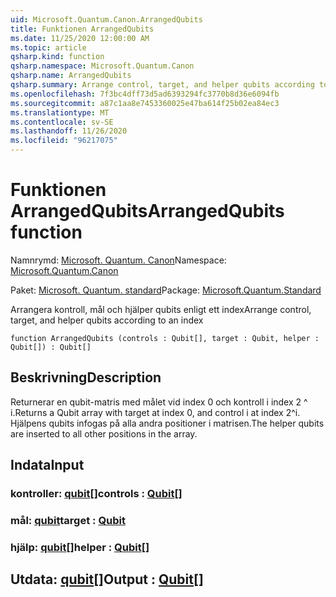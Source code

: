 ```yaml
---
uid: Microsoft.Quantum.Canon.ArrangedQubits
title: Funktionen ArrangedQubits
ms.date: 11/25/2020 12:00:00 AM
ms.topic: article
qsharp.kind: function
qsharp.namespace: Microsoft.Quantum.Canon
qsharp.name: ArrangedQubits
qsharp.summary: Arrange control, target, and helper qubits according to an index
ms.openlocfilehash: 7f3bc4dff73d5ad6393294fc3770b8d36e6094fb
ms.sourcegitcommit: a87c1aa8e7453360025e47ba614f25b02ea84ec3
ms.translationtype: MT
ms.contentlocale: sv-SE
ms.lasthandoff: 11/26/2020
ms.locfileid: "96217075"
---
```

# <a name="arrangedqubits-function"></a><span data-ttu-id="d809f-102">Funktionen ArrangedQubits</span><span class="sxs-lookup"><span data-stu-id="d809f-102">ArrangedQubits function</span></span>

<span data-ttu-id="d809f-103">Namnrymd: [Microsoft. Quantum. Canon](xref:Microsoft.Quantum.Canon)</span><span class="sxs-lookup"><span data-stu-id="d809f-103">Namespace: [Microsoft.Quantum.Canon](xref:Microsoft.Quantum.Canon)</span></span>

<span data-ttu-id="d809f-104">Paket: [Microsoft. Quantum. standard](https://nuget.org/packages/Microsoft.Quantum.Standard)</span><span class="sxs-lookup"><span data-stu-id="d809f-104">Package: [Microsoft.Quantum.Standard](https://nuget.org/packages/Microsoft.Quantum.Standard)</span></span>


<span data-ttu-id="d809f-105">Arrangera kontroll, mål och hjälper qubits enligt ett index</span><span class="sxs-lookup"><span data-stu-id="d809f-105">Arrange control, target, and helper qubits according to an index</span></span>

```qsharp
function ArrangedQubits (controls : Qubit[], target : Qubit, helper : Qubit[]) : Qubit[]
```


## <a name="description"></a><span data-ttu-id="d809f-106">Beskrivning</span><span class="sxs-lookup"><span data-stu-id="d809f-106">Description</span></span>

<span data-ttu-id="d809f-107">Returnerar en qubit-matris med målet vid index 0 och kontroll i index 2 ^ i.</span><span class="sxs-lookup"><span data-stu-id="d809f-107">Returns a Qubit array with target at index 0, and control i at index 2^i.</span></span>  <span data-ttu-id="d809f-108">Hjälpens qubits infogas på alla andra positioner i matrisen.</span><span class="sxs-lookup"><span data-stu-id="d809f-108">The helper qubits are inserted to all other positions in the array.</span></span>

## <a name="input"></a><span data-ttu-id="d809f-109">Indata</span><span class="sxs-lookup"><span data-stu-id="d809f-109">Input</span></span>

### <a name="controls--qubit"></a><span data-ttu-id="d809f-110">kontroller: [qubit](xref:microsoft.quantum.lang-ref.qubit)[]</span><span class="sxs-lookup"><span data-stu-id="d809f-110">controls : [Qubit](xref:microsoft.quantum.lang-ref.qubit)[]</span></span>




### <a name="target--qubit"></a><span data-ttu-id="d809f-111">mål: [qubit](xref:microsoft.quantum.lang-ref.qubit)</span><span class="sxs-lookup"><span data-stu-id="d809f-111">target : [Qubit](xref:microsoft.quantum.lang-ref.qubit)</span></span>




### <a name="helper--qubit"></a><span data-ttu-id="d809f-112">hjälp: [qubit](xref:microsoft.quantum.lang-ref.qubit)[]</span><span class="sxs-lookup"><span data-stu-id="d809f-112">helper : [Qubit](xref:microsoft.quantum.lang-ref.qubit)[]</span></span>





## <a name="output--qubit"></a><span data-ttu-id="d809f-113">Utdata: [qubit](xref:microsoft.quantum.lang-ref.qubit)[]</span><span class="sxs-lookup"><span data-stu-id="d809f-113">Output : [Qubit](xref:microsoft.quantum.lang-ref.qubit)[]</span></span>

